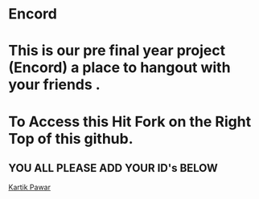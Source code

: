 # Encord
# This is our pre final year project (Encord) a place to hangout with your friends .
# To Access this Hit Fork on the Right Top of this github.

## YOU ALL PLEASE ADD YOUR ID's BELOW

[Kartik Pawar](https://github.com/kartikpawar10)
